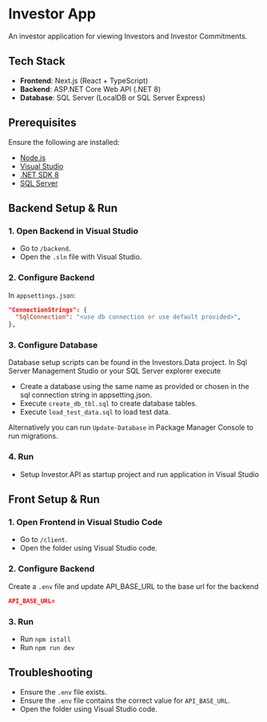 # Investor App

An investor application for viewing Investors and Investor Commitments. 


##  Tech Stack

- **Frontend**: Next.js (React + TypeScript)
- **Backend**: ASP.NET Core Web API (.NET 8)
- **Database**: SQL Server (LocalDB or SQL Server Express)


## Prerequisites

Ensure the following are installed:

- [Node.js](https://nodejs.org/)
- [Visual Studio](https://visualstudio.microsoft.com/)
- [.NET SDK 8](https://dotnet.microsoft.com/download)
- [SQL Server](https://www.microsoft.com/en-us/sql-server/sql-server-downloads) 

## Backend Setup & Run 

### 1. Open Backend in Visual Studio

- Go to `/backend`.
- Open the `.sln` file with Visual Studio.

### 2. Configure Backend

In `appsettings.json`:

```json
"ConnectionStrings": {
  "SqlConnection": "<use db connection or use default provided>",
},
```
### 3. Configure Database

Database setup scripts can be found in the Investors.Data project. 
In Sql Server Management Studio or your SQL Server explorer execute 

- Create a database using the same name as provided or chosen in the sql connection string in appsetting.json.
- Execute `create_db_tbl.sql` to create database tables.
- Execute `load_test_data.sql` to load test data. 

Alternatively you can run `Update-Database` in Package Manager Console to run migrations. 

### 4. Run 

- Setup Investor.API as startup project and run application in Visual Studio


## Front Setup & Run 

### 1. Open Frontend in Visual Studio Code

- Go to `/client`.
- Open the folder using Visual Studio code.

### 2. Configure Backend
Create a `.env` file and update API_BASE_URL to the base url for the backend

```json
API_BASE_URL=
```
### 3. Run 

- Run `npm istall`
- Run `npm run dev`

## Troubleshooting

- Ensure the `.env` file exists.
- Ensure the `.env` file contains the correct value for `API_BASE_URL`.
- Open the folder using Visual Studio code.

